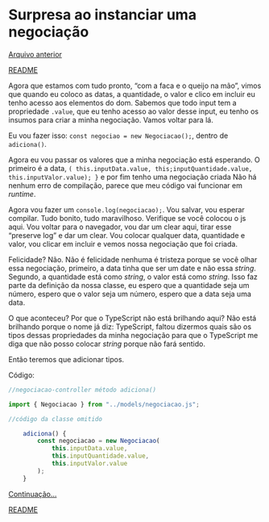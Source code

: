 # Surpresa ao instanciar uma negociação

[Arquivo anterior](/estudos/integracaoFormulario.md)


[README](/README.md)

Agora que estamos com tudo pronto, “com a faca e o queijo na mão”, vimos que quando eu coloco as datas, a quantidade, o valor e clico em incluir eu tenho acesso aos elementos do dom. Sabemos que todo input tem a propriedade `.value`, que eu tenho acesso ao valor desse input, eu tenho os insumos para criar a minha negociação. Vamos voltar para lá.

Eu vou fazer isso: `const negociao = new Negociacao();`, dentro de `adiciona()`.

Agora eu vou passar os valores que a minha negociação está esperando. O primeiro é a data, `( this.inputData.value, this;inputQuantidade.value, this.inputValor.value); }` e por fim tenho uma negociação criada Não há nenhum erro de compilação, parece que meu código vai funcionar em *runtime*.

Agora vou fazer um `console.log(negociacao);`. Vou salvar, vou esperar compilar. Tudo bonito, tudo maravilhoso. Verifique se você colocou o js aqui. Vou voltar para o navegador, vou dar um clear aqui, tirar esse “preserve log” e dar um clear. Vou colocar qualquer data, quantidade e valor, vou clicar em incluir e vemos nossa negociação que foi criada.

Felicidade? Não. Não é felicidade nenhuma é tristeza porque se você olhar essa negociação, primeiro, a data tinha que ser um date e não essa *string*. Segundo, a quantidade está como *string*, o valor está como *string*. Isso faz parte da definição da nossa classe, eu espero que a quantidade seja um número, espero que o valor seja um número, espero que a data seja uma data.

O que aconteceu? Por que o TypeScript não está brilhando aqui? Não está brilhando porque o nome já diz: TypeScript, faltou dizermos quais são os tipos dessas propriedades da minha negociação para que o TypeScript me diga que não posso colocar *string* porque não fará sentido.

Então teremos que adicionar tipos.

Código: 

```javascript
//negociacao-controller método adiciona()

import { Negociacao } from "../models/negociacao.js";

//código da classe omitido

    adiciona() {
        const negociacao = new Negociacao(
            this.inputData.value,
            this.inputQuantidade.value,
            this.inputValor.value
        );
    }
```

[Continuação...](/estudos/tipoImplicitoAny.md)


[README](/README.md)